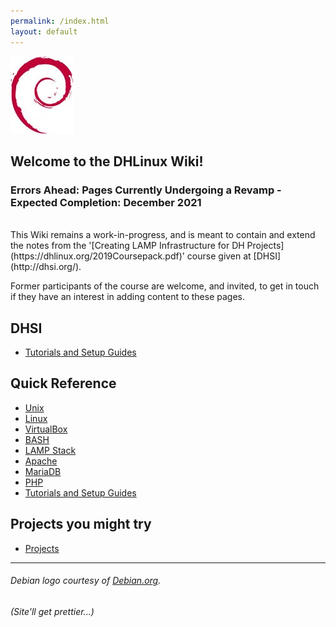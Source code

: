 ```yaml
---
permalink: /index.html
layout: default
---
```


![Debian Logo](assets/images/openlogo-nd-100.jpg "a title")

## Welcome to the DHLinux Wiki!

### Errors Ahead: Pages Currently Undergoing a Revamp - Expected Completion: December 2021
<br/>
This Wiki remains a work-in-progress, and is meant to contain and extend the notes from the '[Creating LAMP Infrastructure for DH Projects](https://dhlinux.org/2019Coursepack.pdf)' course given at [DHSI](http://dhsi.org/).

Former participants of the course are welcome, and invited, to get in touch if they have an interest in adding content to these pages.

DHSI
----

-   [Tutorials and Setup Guides](tutorials/Tutorials%20and%20Setup%20Guides/)

Quick Reference
---------------

-   [Unix](docs/Unix/)
-   [Linux](docs/Linux/)
-   [VirtualBox](docs/VirtualBox/)
-   [BASH](docs/BASH/)
-   [LAMP Stack](docs/LAMP%20Stack/)
-   [Apache](docs/Apache/)
-   [MariaDB](docs/MySQL/)
-   [PHP](docs/PHP/)
-   [Tutorials and Setup Guides](tutorials/Tutorials%20and%20Setup%20Guides/)

Projects you might try
----------------------

-   [Projects](projects/Projects/)

------------------------------------------------------------------------

###### Debian logo courtesy of [Debian.org](https://www.debian.org/).

###### (Site'll get prettier...)
